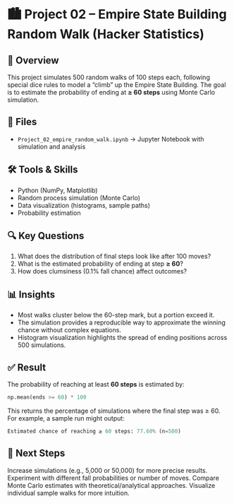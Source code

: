# 🏙️ Project 02 – Empire State Building Random Walk (Hacker Statistics)

## 📌 Overview  
This project simulates 500 random walks of 100 steps each, following special dice rules to model a “climb” up the Empire State Building. The goal is to estimate the probability of ending at **≥ 60 steps** using Monte Carlo simulation.  

## 📂 Files  
- `Project_02_empire_random_walk.ipynb` → Jupyter Notebook with simulation and analysis  

## 🛠️ Tools & Skills  
- Python (NumPy, Matplotlib)  
- Random process simulation (Monte Carlo)  
- Data visualization (histograms, sample paths)  
- Probability estimation  

## 🔍 Key Questions  
1. What does the distribution of final steps look like after 100 moves?  
2. What is the estimated probability of ending at step **≥ 60**?  
3. How does clumsiness (0.1% fall chance) affect outcomes?  

## 📊 Insights  
- Most walks cluster below the 60-step mark, but a portion exceed it.  
- The simulation provides a reproducible way to approximate the winning chance without complex equations.  
- Histogram visualization highlights the spread of ending positions across 500 simulations.  

## ✅ Result  
The probability of reaching at least **60 steps** is estimated by: 

```python
np.mean(ends >= 60) * 100
```
This returns the percentage of simulations where the final step was ≥ 60. For example, a sample run might output:

```python
Estimated chance of reaching ≥ 60 steps: 77.60% (n=500)
```
## 🚀 Next Steps
Increase simulations (e.g., 5,000 or 50,000) for more precise results.
Experiment with different fall probabilities or number of moves.
Compare Monte Carlo estimates with theoretical/analytical approaches.
Visualize individual sample walks for more intuition.
